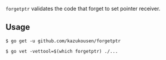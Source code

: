 
`forgetptr` validates the code that forget to set pointer receiver.

## Usage

```console
$ go get -u github.com/kazukousen/forgetptr
```

```console
$ go vet -vettool=$(which forgetptr) ./...
```
